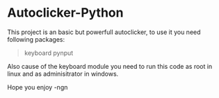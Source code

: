 # Autoclicker-Python
This project is an basic but powerfull autoclicker, to use it you need following packages:
>keyboard
>pynput

Also cause of the keyboard module you need to run this code as root in linux and as adminisitrator in windows.

Hope you enjoy
-ngn
